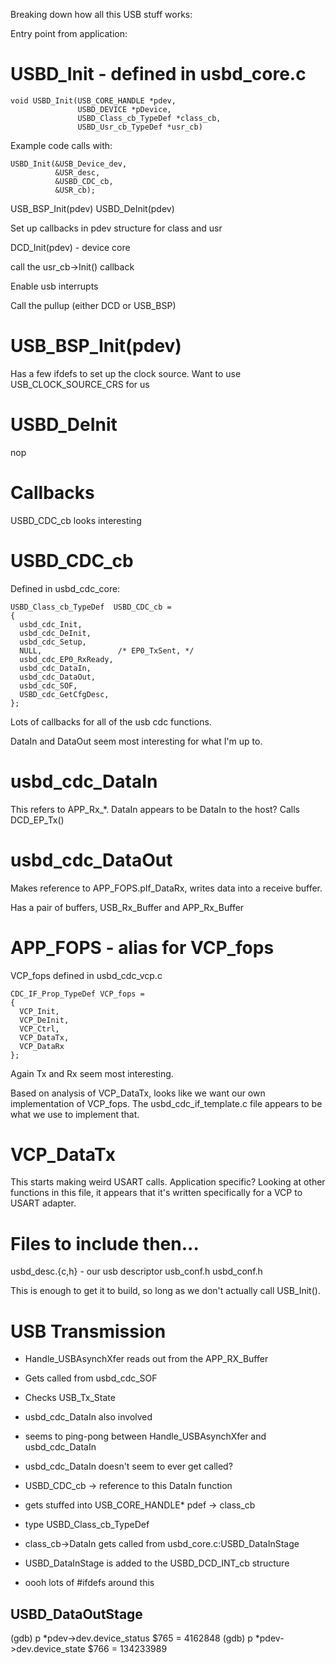 Breaking down how all this USB stuff works:

Entry point from application:

# USBD_Init - defined in usbd_core.c

    void USBD_Init(USB_CORE_HANDLE *pdev,
                   USBD_DEVICE *pDevice,                  
                   USBD_Class_cb_TypeDef *class_cb, 
                   USBD_Usr_cb_TypeDef *usr_cb)

Example code calls with:

    USBD_Init(&USB_Device_dev,
              &USR_desc,
              &USBD_CDC_cb,
              &USR_cb);
    
USB_BSP_Init(pdev)
USBD_DeInit(pdev)

Set up callbacks in pdev structure for class and usr

DCD_Init(pdev) - device core

call the usr_cb->Init() callback

Enable usb interrupts

Call the pullup (either DCD or USB_BSP)

# USB_BSP_Init(pdev)

Has a few ifdefs to set up the clock source. Want to use USB_CLOCK_SOURCE_CRS for us

# USBD_DeInit

nop

# Callbacks

USBD_CDC_cb looks interesting

# USBD_CDC_cb

Defined in usbd_cdc_core:

    USBD_Class_cb_TypeDef  USBD_CDC_cb = 
    {
      usbd_cdc_Init,
      usbd_cdc_DeInit,
      usbd_cdc_Setup,
      NULL,                 /* EP0_TxSent, */
      usbd_cdc_EP0_RxReady,
      usbd_cdc_DataIn,
      usbd_cdc_DataOut,
      usbd_cdc_SOF,    
      USBD_cdc_GetCfgDesc,
    };
    
Lots of callbacks for all of the usb cdc functions.

DataIn and DataOut seem most interesting for what I'm up to.

# usbd_cdc_DataIn

This refers to APP_Rx_*. DataIn appears to be DataIn to the host? Calls DCD_EP_Tx()

# usbd_cdc_DataOut

Makes reference to APP_FOPS.pIf_DataRx, writes data into a receive buffer.

Has a pair of buffers, USB_Rx_Buffer and APP_Rx_Buffer

# APP_FOPS - alias for VCP_fops

VCP\_fops defined in usbd\_cdc\_vcp.c

    CDC_IF_Prop_TypeDef VCP_fops = 
    {
      VCP_Init,
      VCP_DeInit,
      VCP_Ctrl,
      VCP_DataTx,
      VCP_DataRx
    };
    
Again Tx and Rx seem most interesting.

Based on analysis of VCP\_DataTx, looks like we want our own
implementation of VCP\_fops. The usbd\_cdc\_if\_template.c file
appears to be what we use to implement that.

# VCP_DataTx

This starts making weird USART calls. Application specific? Looking at
other functions in this file, it appears that it's written
specifically for a VCP to USART adapter.

# Files to include then...

usbd_desc.{c,h} - our usb descriptor
usb_conf.h
usbd_conf.h

This is enough to get it to build, so long as we don't actually call
USB_Init().

# USB Transmission

- Handle_USBAsynchXfer reads out from the APP_RX_Buffer
- Gets called from usbd_cdc_SOF
- Checks USB_Tx_State
- usbd_cdc_DataIn also involved
- seems to ping-pong between Handle_USBAsynchXfer and usbd_cdc_DataIn

- usbd_cdc_DataIn doesn't seem to ever get called?

- USBD_CDC_cb -> reference to this DataIn function
- gets stuffed into USB_CORE_HANDLE* pdef -> class_cb
- type USBD_Class_cb_TypeDef

- class_cb->DataIn gets called from usbd_core.c:USBD_DataInStage
- USBD_DataInStage is added to the USBD_DCD_INT_cb structure

- oooh lots of #ifdefs around this

## USBD_DataOutStage

(gdb) p *pdev->dev.device_status
$765 = 4162848
(gdb) p *pdev->dev.device_state
$766 = 134233989




